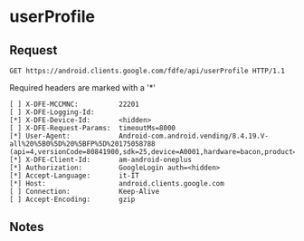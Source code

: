 # userProfile

## Request

    GET https://android.clients.google.com/fdfe/api/userProfile HTTP/1.1

Required headers are marked with a '*'

    [ ] X-DFE-MCCMNC:          22201
    [ ] X-DFE-Logging-Id:
    [*] X-DFE-Device-Id:       <hidden>
    [ ] X-DFE-Request-Params:  timeoutMs=8000
    [*] User-Agent:            Android-com.android.vending/8.4.19.V-all%20%5B0%5D%20%5BFP%5D%20175058788 (api=4,versionCode=80841900,sdk=25,device=A0001,hardware=bacon,product=bacon)
    [*] X-DFE-Client-Id:       am-android-oneplus
    [*] Authorization:         GoogleLogin auth=<hidden>
    [*] Accept-Language:       it-IT
    [*] Host:                  android.clients.google.com
    [ ] Connection:            Keep-Alive
    [ ] Accept-Encoding:       gzip

## Notes
